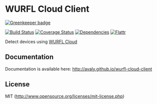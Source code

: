# WURFL Cloud Client

[![Greenkeeper badge](https://badges.greenkeeper.io/avaly/wurfl-cloud-client.svg)](https://greenkeeper.io/)

[![Build Status](https://img.shields.io/travis/avaly/wurfl-cloud-client/master.svg?style=flat-square)](https://travis-ci.org/avaly/wurfl-cloud-client)
[![Coverage Status](https://img.shields.io/coveralls/avaly/wurfl-cloud-client/master.svg?style=flat-square)](https://coveralls.io/r/avaly/wurfl-cloud-client)
[![Dependencies](https://img.shields.io/david/avaly/wurfl-cloud-client.svg?style=flat-square)](https://david-dm.org/avaly/wurfl-cloud-client)
[![Flattr](http://api.flattr.com/button/flattr-badge-large.png)](https://flattr.com/submit/auto?user_id=avaly&url=https://github.com/avaly/wurfl-cloud-client&title=wurfl-cloud-client&language=&tags=github&category=software)

Detect devices using [WURFL Cloud](http://www.scientiamobile.com/cloud)

## Documentation

Documentation is available here: http://avaly.github.io/wurfl-cloud-client

## License

MIT (http://www.opensource.org/licenses/mit-license.php)

